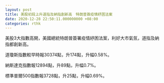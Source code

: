 ```yaml
---
layout: post
title: 美股初段上升道指及納指創新高　特朗普簽疫情紓困法案
date: 2020-12-28 22:50:11.000000000 +08:00
categories: rthk
---
```


美股3大指數高開，美國總統特朗普簽署疫情紓困法案，利好大市氣氛，道指及納指都創新高。

道瓊斯指數較早時報30374點，升174點，升幅0.58%。

納斯達克指數報12894點，升89點，升幅0.7%。

標準普爾500指數報3728點，升25點，升幅0.69%。
